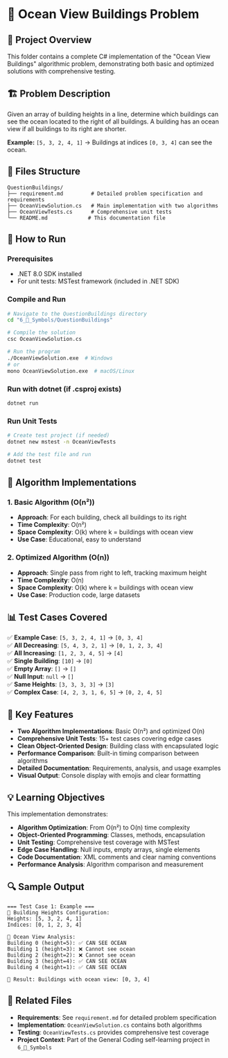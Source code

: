 # 🌊 Ocean View Buildings Problem

## 📁 Project Overview

This folder contains a complete C# implementation of the "Ocean View Buildings" algorithmic problem, demonstrating both basic and optimized solutions with comprehensive testing.

## 🏗️ Problem Description

Given an array of building heights in a line, determine which buildings can see the ocean located to the right of all buildings. A building has an ocean view if all buildings to its right are shorter.

**Example:** `[5, 3, 2, 4, 1]` → Buildings at indices `[0, 3, 4]` can see the ocean.

## 📂 Files Structure

```
QuestionBuildings/
├── requirement.md         # Detailed problem specification and requirements
├── OceanViewSolution.cs   # Main implementation with two algorithms
├── OceanViewTests.cs      # Comprehensive unit tests
└── README.md             # This documentation file
```

## 🚀 How to Run

### Prerequisites
- .NET 8.0 SDK installed
- For unit tests: MSTest framework (included in .NET SDK)

### Compile and Run
```bash
# Navigate to the QuestionBuildings directory
cd "6_🔣_Symbols/QuestionBuildings"

# Compile the solution
csc OceanViewSolution.cs

# Run the program
./OceanViewSolution.exe  # Windows
# or
mono OceanViewSolution.exe  # macOS/Linux
```

### Run with dotnet (if .csproj exists)
```bash
dotnet run
```

### Run Unit Tests
```bash
# Create test project (if needed)
dotnet new mstest -n OceanViewTests

# Add the test file and run
dotnet test
```

## 🧮 Algorithm Implementations

### 1. Basic Algorithm (O(n²))
- **Approach**: For each building, check all buildings to its right
- **Time Complexity**: O(n²) 
- **Space Complexity**: O(k) where k = buildings with ocean view
- **Use Case**: Educational, easy to understand

### 2. Optimized Algorithm (O(n))
- **Approach**: Single pass from right to left, tracking maximum height
- **Time Complexity**: O(n)
- **Space Complexity**: O(k) where k = buildings with ocean view  
- **Use Case**: Production code, large datasets

## 📊 Test Cases Covered

✅ **Example Case**: `[5, 3, 2, 4, 1]` → `[0, 3, 4]`  
✅ **All Decreasing**: `[5, 4, 3, 2, 1]` → `[0, 1, 2, 3, 4]`  
✅ **All Increasing**: `[1, 2, 3, 4, 5]` → `[4]`  
✅ **Single Building**: `[10]` → `[0]`  
✅ **Empty Array**: `[]` → `[]`  
✅ **Null Input**: `null` → `[]`  
✅ **Same Heights**: `[3, 3, 3, 3]` → `[3]`  
✅ **Complex Case**: `[4, 2, 3, 1, 6, 5]` → `[0, 2, 4, 5]`

## 🎯 Key Features

- **Two Algorithm Implementations**: Basic O(n²) and optimized O(n)
- **Comprehensive Unit Tests**: 15+ test cases covering edge cases
- **Clean Object-Oriented Design**: Building class with encapsulated logic
- **Performance Comparison**: Built-in timing comparison between algorithms
- **Detailed Documentation**: Requirements, analysis, and usage examples
- **Visual Output**: Console display with emojis and clear formatting

## 💡 Learning Objectives

This implementation demonstrates:
- **Algorithm Optimization**: From O(n²) to O(n) time complexity
- **Object-Oriented Programming**: Classes, methods, encapsulation
- **Unit Testing**: Comprehensive test coverage with MSTest
- **Edge Case Handling**: Null inputs, empty arrays, single elements
- **Code Documentation**: XML comments and clear naming conventions
- **Performance Analysis**: Algorithm comparison and measurement

## 🔍 Sample Output

```
=== Test Case 1: Example ===
🏢 Building Heights Configuration:
Heights: [5, 3, 2, 4, 1]
Indices: [0, 1, 2, 3, 4]

🌊 Ocean View Analysis:
Building 0 (height=5): ✅ CAN SEE OCEAN
Building 1 (height=3): ❌ Cannot see ocean
Building 2 (height=2): ❌ Cannot see ocean
Building 3 (height=4): ✅ CAN SEE OCEAN
Building 4 (height=1): ✅ CAN SEE OCEAN

🎯 Result: Buildings with ocean view: [0, 3, 4]
```

## 🔗 Related Files

- **Requirements**: See `requirement.md` for detailed problem specification
- **Implementation**: `OceanViewSolution.cs` contains both algorithms
- **Testing**: `OceanViewTests.cs` provides comprehensive test coverage
- **Project Context**: Part of the General Coding self-learning project in `6_🔣_Symbols`